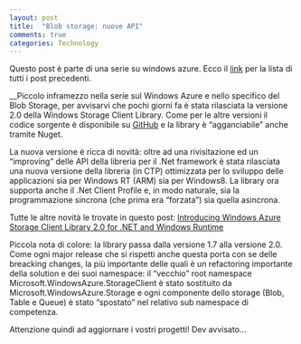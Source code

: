 ```yaml
---
layout: post
title:  "Blob storage: nuove API"
comments: true
categories: Technology
---
```



Questo post è parte di una serie su windows azure. Ecco il [link](http://blog.codiceplastico.com/melkio/index.php/2012/10/15/azure-intro/) per la lista di tutti i post precedenti.

__Piccolo inframezzo nella serie sul Windows Azure e nello specifico del Blob Storage, per avvisarvi che pochi giorni fa è stata rilasciata la versione 2.0 della Windows Storage Client Library. Come per le altre versioni il codice sorgente è disponibile su [GitHub](https://github.com/WindowsAzure/azure-sdk-for-net) e la library è &#8220;agganciabile&#8221; anche tramite Nuget.

La nuova versione è ricca di novità: oltre ad una rivisitazione ed un &#8220;improving&#8221; delle API della libreria per il .Net framework è stata rilasciata una nuova versione della libreria (in CTP) ottimizzata per lo sviluppo delle applicazioni sia per Windows RT (ARM) sia per Windows8. La library ora supporta anche il .Net Client Profile e, in modo naturale, sia la programmazione sincrona (che prima era &#8220;forzata&#8221;) sia quella asincrona.

Tutte le altre novità le trovate in questo post: [Introducing Windows Azure Storage Client Library 2.0 for .NET and Windows Runtime](http://blogs.msdn.com/b/windowsazurestorage/archive/2012/10/29/introducing-windows-azure-storage-client-library-2-0-for-net-and-windows-runtime.aspx)

Piccola nota di colore: la library passa dalla versione 1.7 alla versione 2.0. Come ogni major release che si rispetti anche questa porta con se delle breacking changes, la più importante delle quali è un refactoring importante della solution e dei suoi namespace: il &#8220;vecchio&#8221; root namespace Microsoft.WindowsAzure.StorageClient è stato sostituito da Microsoft.WindowsAzure.Storage e ogni componente dello storage (Blob, Table e Queue) è stato &#8220;spostato&#8221; nel relativo sub namespace di competenza.

Attenzione quindi ad aggiornare i vostri progetti!
Dev avvisato&#8230;

